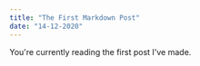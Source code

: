 ```yaml
---
title: "The First Markdown Post"
date: "14-12-2020"
---
```


You're currently reading the first post I've made.